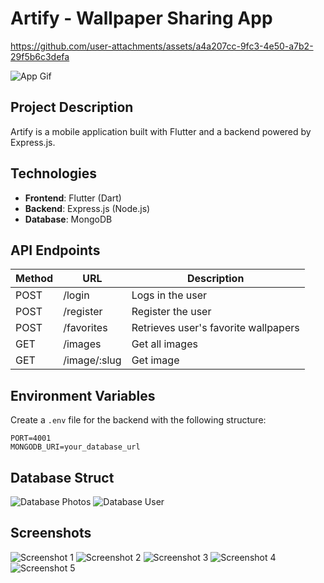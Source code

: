 # Artify - Wallpaper Sharing App


https://github.com/user-attachments/assets/a4a207cc-9fc3-4e50-a7b2-29f5b6c3defa

![App Gif](https://github.com/AksitArda/Artify/blob/main/Screenshots/Project.gif?raw=true)

## Project Description

Artify is a mobile application built with Flutter and a backend powered by Express.js.

## Technologies

- **Frontend**: Flutter (Dart)
- **Backend**: Express.js (Node.js)
- **Database**: MongoDB

## API Endpoints

| Method | URL          | Description                          |
| ------ | ------------ | ------------------------------------ |
| POST   | /login       | Logs in the user                     |
| POST   | /register    | Register the user                    |
| POST   | /favorites   | Retrieves user's favorite wallpapers |
| GET    | /images      | Get all images                       |
| GET    | /image/:slug | Get image                            |

## Environment Variables

Create a `.env` file for the backend with the following structure:

```
PORT=4001
MONGODB_URI=your_database_url
```
## Database Struct
![Database Photos](https://github.com/AksitArda/Artify/blob/main/Screenshots/Database%20Photos.png?raw=true)
![Database User](https://github.com/AksitArda/Artify/blob/main/Screenshots/Database%20User.png?raw=true)

## Screenshots
![Screenshot 1](https://github.com/AksitArda/Artify/blob/main/Screenshots/Screenshot1.png?raw=true)
![Screenshot 2](https://github.com/AksitArda/Artify/blob/main/Screenshots/Screenshot2.png?raw=true)
![Screenshot 3](https://github.com/AksitArda/Artify/blob/main/Screenshots/Screenshot3.png?raw=true)
![Screenshot 4](https://github.com/AksitArda/Artify/blob/main/Screenshots/Screenshot4.png?raw=true)
![Screenshot 5](https://github.com/AksitArda/Artify/blob/main/Screenshots/Screenshot5.png?raw=true)
